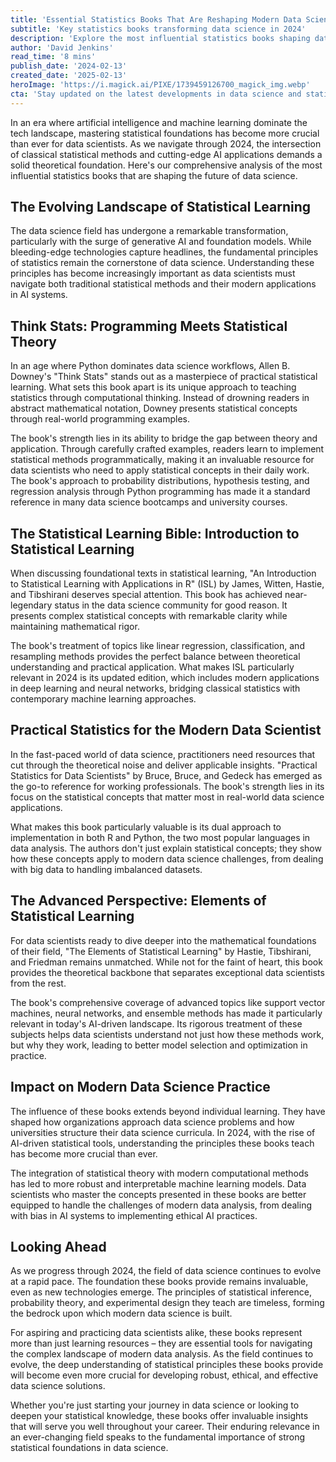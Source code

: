 ```yaml
---
title: 'Essential Statistics Books That Are Reshaping Modern Data Science: A Deep Dive into 2024's Must-Reads'
subtitle: 'Key statistics books transforming data science in 2024'
description: 'Explore the most influential statistics books shaping data science in 2024, from practical programming guides to advanced theoretical texts. Learn why mastering statistical foundations is crucial in an AI-dominated landscape and which books provide the essential knowledge for modern data scientists.'
author: 'David Jenkins'
read_time: '8 mins'
publish_date: '2024-02-13'
created_date: '2025-02-13'
heroImage: 'https://i.magick.ai/PIXE/1739459126700_magick_img.webp'
cta: 'Stay updated on the latest developments in data science and statistical learning by following us on LinkedIn. Join our community of data professionals and get exclusive insights into the evolving landscape of modern analytics.'
---
```


In an era where artificial intelligence and machine learning dominate the tech landscape, mastering statistical foundations has become more crucial than ever for data scientists. As we navigate through 2024, the intersection of classical statistical methods and cutting-edge AI applications demands a solid theoretical foundation. Here's our comprehensive analysis of the most influential statistics books that are shaping the future of data science.

## The Evolving Landscape of Statistical Learning

The data science field has undergone a remarkable transformation, particularly with the surge of generative AI and foundation models. While bleeding-edge technologies capture headlines, the fundamental principles of statistics remain the cornerstone of data science. Understanding these principles has become increasingly important as data scientists must navigate both traditional statistical methods and their modern applications in AI systems.

## Think Stats: Programming Meets Statistical Theory

In an age where Python dominates data science workflows, Allen B. Downey's "Think Stats" stands out as a masterpiece of practical statistical learning. What sets this book apart is its unique approach to teaching statistics through computational thinking. Instead of drowning readers in abstract mathematical notation, Downey presents statistical concepts through real-world programming examples.

The book's strength lies in its ability to bridge the gap between theory and application. Through carefully crafted examples, readers learn to implement statistical methods programmatically, making it an invaluable resource for data scientists who need to apply statistical concepts in their daily work. The book's approach to probability distributions, hypothesis testing, and regression analysis through Python programming has made it a standard reference in many data science bootcamps and university courses.

## The Statistical Learning Bible: Introduction to Statistical Learning

When discussing foundational texts in statistical learning, "An Introduction to Statistical Learning with Applications in R" (ISL) by James, Witten, Hastie, and Tibshirani deserves special attention. This book has achieved near-legendary status in the data science community for good reason. It presents complex statistical concepts with remarkable clarity while maintaining mathematical rigor.

The book's treatment of topics like linear regression, classification, and resampling methods provides the perfect balance between theoretical understanding and practical application. What makes ISL particularly relevant in 2024 is its updated edition, which includes modern applications in deep learning and neural networks, bridging classical statistics with contemporary machine learning approaches.

## Practical Statistics for the Modern Data Scientist

In the fast-paced world of data science, practitioners need resources that cut through the theoretical noise and deliver applicable insights. "Practical Statistics for Data Scientists" by Bruce, Bruce, and Gedeck has emerged as the go-to reference for working professionals. The book's strength lies in its focus on the statistical concepts that matter most in real-world data science applications.

What makes this book particularly valuable is its dual approach to implementation in both R and Python, the two most popular languages in data analysis. The authors don't just explain statistical concepts; they show how these concepts apply to modern data science challenges, from dealing with big data to handling imbalanced datasets.

## The Advanced Perspective: Elements of Statistical Learning

For data scientists ready to dive deeper into the mathematical foundations of their field, "The Elements of Statistical Learning" by Hastie, Tibshirani, and Friedman remains unmatched. While not for the faint of heart, this book provides the theoretical backbone that separates exceptional data scientists from the rest.

The book's comprehensive coverage of advanced topics like support vector machines, neural networks, and ensemble methods has made it particularly relevant in today's AI-driven landscape. Its rigorous treatment of these subjects helps data scientists understand not just how these methods work, but why they work, leading to better model selection and optimization in practice.

## Impact on Modern Data Science Practice

The influence of these books extends beyond individual learning. They have shaped how organizations approach data science problems and how universities structure their data science curricula. In 2024, with the rise of AI-driven statistical tools, understanding the principles these books teach has become more crucial than ever.

The integration of statistical theory with modern computational methods has led to more robust and interpretable machine learning models. Data scientists who master the concepts presented in these books are better equipped to handle the challenges of modern data analysis, from dealing with bias in AI systems to implementing ethical AI practices.

## Looking Ahead

As we progress through 2024, the field of data science continues to evolve at a rapid pace. The foundation these books provide remains invaluable, even as new technologies emerge. The principles of statistical inference, probability theory, and experimental design they teach are timeless, forming the bedrock upon which modern data science is built.

For aspiring and practicing data scientists alike, these books represent more than just learning resources – they are essential tools for navigating the complex landscape of modern data analysis. As the field continues to evolve, the deep understanding of statistical principles these books provide will become even more crucial for developing robust, ethical, and effective data science solutions.

Whether you're just starting your journey in data science or looking to deepen your statistical knowledge, these books offer invaluable insights that will serve you well throughout your career. Their enduring relevance in an ever-changing field speaks to the fundamental importance of strong statistical foundations in data science.